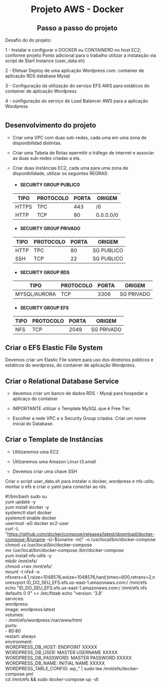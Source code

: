<h1 align="center">Projeto AWS - Docker </h1>

<h2 align="center">Passo a passo do projeto </h2>
<ol>

Desafio do do projeto:

1 - Instalar e configurar o DOCKER ou CONTAINERD no host EC2; conforme
projeto Ponto adicional para o trabalho utilizar a instalação via script de
Start Instance (user_data.sh)

2 - Efetuar Deploy de uma aplicação Wordpress com:
container de aplicação RDS database Mysql

3 - Configuração da utilização do serviço EFS AWS para estáticos
do container de aplicação Wordpress

4 - configuração do serviço de Load Balancer AWS para a aplicação
Wordpress

# <h2>Desenvolvimento do projeto</h2>

 - Criar uma VPC com duas sub-redes, cada uma em uma zona de disponibilidad distintas.
 - Criar uma Tabela de Rotas epermitir o tráfego de internet e associar as duas sub-redes criadas a ela.
 - Criar duas Instâncias EC2, cada uma para uma zona de disponibilidade, utilizar os seguintes REGRAS:

    - <h4>SECURITY GROUP PUBLICO</h4>
    
    | TIPO | PROTOCOLO | PORTA | ORIGEM |
    | --- | --- | --- | --- |
    | HTTPS | TPC | 443 | /0|
    | HTTP | TCP | 80 | 0.0.0.0/0 |
    
    - <h4>SECURITY GROUP PRIVADO</h4>
    
    | TIPO | PROTOCOLO | PORTA | ORIGEM |
    | --- | --- | --- | --- |
    | HTTP | TPC | 80 | SG PUBLICO |
    | SSH | TCP | 22 | SG PUBLICO |
    

    - <h4>SECURITY GROUP RDS</h4>
    
    | TIPO | PROTOCOLO | PORTA | ORIGEM |
    | --- | --- | --- | --- |
    | MYSQL/AURORA | TCP | 3306 | SG PRIVADO|

    - <h4>SECURITY GROUP EFS</h4>
    
    | TIPO | PROTOCOLO | PORTA | ORIGEM |
    | --- | --- | --- | --- |
    | NFS | TCP | 2049 | SG PRIVADO |


 <h2> Criar o EFS Elastic File System</h2>
 
Devemos criar um Elastic File sistem  para uso  dos diretórios públicos e estáticos do wordpress, do container de aplicação Wordpress.


<h2>Criar o Relational Database Service</h2>

- devemos criar um banco de dados RDS - Mysql para hospedar a aplicaço do container

- IMPORTANTE utilizar o  Template MySQL que é Free Tier.

- Escolher a rede VPC e o Security Group criados.
Criar um nome inicial do Database.

<h2>Criar o Template de Instâncias</h2>


- Utilizaremos uma EC2 

- Utilzaremos uma Amazon Linux t3.small

- Devemos criar uma chave SSH


Criar o script user_data.sh para instalar o docker, wordpress e nfs-utils;\
montar o efs e criar o yaml para conectar ao rds.

#!/bin/bash
sudo su\
yum update -y\
yum install docker -y\
systemctl start docker\
systemctl enable docker\
usermod -aG docker ec2-user\
curl -L "https://github.com/docker/compose/releases/latest/download/docker-compose-$(uname -s)-$(uname -m)" -o /usr/local/bin/docker-compose\
chmod +x /usr/local/bin/docker-compose\
mv /usr/local/bin/docker-compose /bin/docker-compose\
yum install nfs-utils -y\
mkdir /mnt/efs/\
chmod +rwx /mnt/efs/\
mount -t nfs4 -o nfsvers=4.1,rsize=1048576,wsize=1048576,hard,timeo=600,retrans=2,noresvport ID_DO_SEU_EFS.efs.us-east-1.amazonaws.com:/ /mnt/efs\
echo "ID_DO_SEU_EFS.efs.us-east-1.amazonaws.com:/ /mnt/efs nfs defaults 0 0" >> /etc/fstab
echo "version: '3.8'\
services:\
  wordpress:\
    image: wordpress:latest\
    volumes:\
      - /mnt/efs/wordpress:/var/www/html\
    ports:\
      - 80:80\
    restart: always\
    environment:\
      WORDPRESS_DB_HOST: ENDPOINT XXXXX\
      WORDPRESS_DB_USER: MASTER USERNAME XXXXX\
      WORDPRESS_DB_PASSWORD: MASTER PASSWORD XXXXX\
      WORDPRESS_DB_NAME: INITIAL NAME XXXXX\
      WORDPRESS_TABLE_CONFIG: wp_" | sudo tee /mnt/efs/docker-compose.yml\
cd /mnt/efs && sudo docker-compose up -d\

